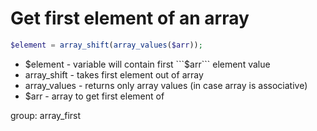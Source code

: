 # Get first element of an array

```php
$element = array_shift(array_values($arr));
```

- $element - variable will contain first ```$arr``` element value
- array_shift - takes first element out of array
- array_values - returns only array values (in case array is associative)
- $arr - array to get first element of

group: array_first
